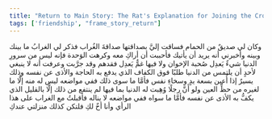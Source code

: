 ```yaml
---
title: "Return to Main Story: The Rat's Explanation for Joining the Crow"
tags: ['friendship', "frame_story_return"]
---
```


 وكان لي صديقٌ من الحمام فساقت إليَّ بصداقتها صداقةَ الغُراب فذكر لي الغرابُ ما بينك وبينه وأخبرني أنه يريد أن يأتيك فأحببت أن أراكِ معه وكرهت الوَحدة فإنه ليس من سرورِ الدنيا شيءٌ يَعدِل صُحبة الإخوان ولا فيها غمٌّ يَعدِل فقدهم وقد جرَّبت وعرفت أنه لا ينبغي لأحدٍ أن يلتمس من الدنيا طلبًا فوق الكفاف الذي يدفع به الحاجة والأذى عن نفسه وذلك يسيرٌ إذا أُعين بسعة يدٍ وسخاءِ نفس فأمَّا ما سوى ذلك ففي مواضعه ليس له منه إلَّا ما لغيره من حظِّ العين ولو أَنَّ رجلًا وُهِبت له الدنيا بما فيها لم ينتفع من ذلك إلَّا بالقليل الذي يكفُّ به الأذى عن نفسه فأمَّا ما سواه ففي مواضعه لا يناله فأقبلتُ مع الغراب على هذا الرأي وأنا أخٌ لكِ فلتكن كذلك منزلتي عندكِ
